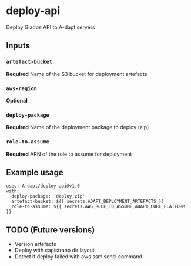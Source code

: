# deploy-api

Deploy Glados API to A-dapt servers

## Inputs

### `artefact-bucket`

**Required** Name of the S3 bucket for deployment artefacts

### `aws-region`

**Optional**

### `deploy-package`

**Required** Name of the deployment package to deploy (zip)

### `role-to-assume`

**Required** ARN of the role to assume for deployment

## Example usage

```
uses: A-dapt/deploy-api@v1.0
with:
  deploy-package: 'deploy.zip'
  artefact-bucket: ${{ secrets.ADAPT_DEPLOYMENT_ARTEFACTS }}
  role-to-assume: ${{ secrets.AWS_ROLE_TO_ASSUME_ADAPT_CORE_PLATFORM }}
```

## TODO (Future versions)

- Version artefacts
- Deploy with capistrano dir layout
- Detect if deploy failed with aws ssm send-command
